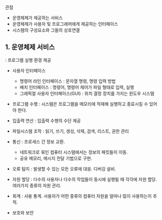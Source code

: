 관점

- 운영체제가 제공하는 서비스
- 운영체제가 사용자 및 프로그래머에게 제공하는 인터페이스
- 시스템의 구성요소와 그들의 상호연결

## 1. 운영체제 서비스
  : 프로그램 실행 환경 제공
  
- 사용자 인터페이스
  - 명령어 라인 인터페이스 : 문자열 명령, 명령 입력 방법 
  - 배치 인터페이스 : 명령어, 명령어 제어가 파일 형태로 입력, 실행
  - 그래픽컬 사용자 인터페이스(GUI) : 위치 결정 장치를 가지는 윈도우 시스템
  
- 프로그램 수행 : 시스템은 프로그램을 메모리에 적재해 실행하고 종료시킬 수 있어야 한다.
- 입출력 연산 : 입출력 수행의 수단 제공
- 파일시스템 조작 : 읽기, 쓰기, 생성, 삭제, 검색, 리스트, 권한 관리
- 통신 : 프로세스 간 정보 교환. 
  - 네트워크로 묶인 컴퓨터 시스템에서는 정보의 패킷들이 이동. 
  - 공유 메모리, 메시지 전달 기법으로 구현.
- 오류 탐지 : 발생할 수 있는 모든 오류에 대응. 디버깅 설비.
- 자원 할당 : 다수의 사용자나 다수의 작업들이 동시에 실행될 때 각각에 자원 할당. 여러가지 종류의 자원 관리.
- 회계 : 사용 통계. 사용자가 어떤 종류의 컴퓨터 자원을 얼마나 많이 사용하는지 추적.
- 보호와 보안

<br/><br/>
